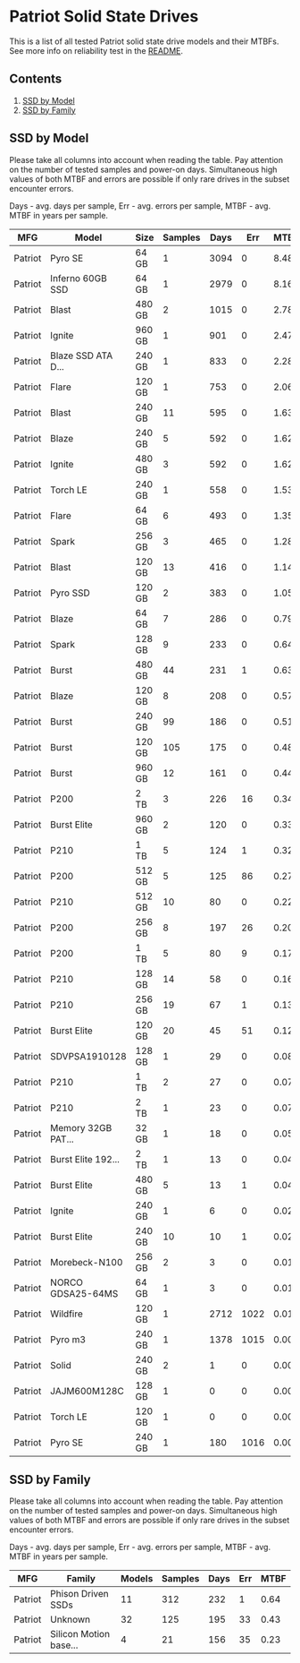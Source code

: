 Patriot Solid State Drives
==========================

This is a list of all tested Patriot solid state drive models and their MTBFs. See
more info on reliability test in the [README](https://github.com/linuxhw/SMART).

Contents
--------

1. [ SSD by Model  ](#ssd-by-model)
2. [ SSD by Family ](#ssd-by-family)

SSD by Model
------------

Please take all columns into account when reading the table. Pay attention on the
number of tested samples and power-on days. Simultaneous high values of both MTBF
and errors are possible if only rare drives in the subset encounter errors.

Days - avg. days per sample,
Err  - avg. errors per sample,
MTBF - avg. MTBF in years per sample.

| MFG       | Model              | Size   | Samples | Days  | Err   | MTBF |
|-----------|--------------------|--------|---------|-------|-------|------|
| Patriot   | Pyro SE            | 64 GB  | 1       | 3094  | 0     | 8.48   |
| Patriot   | Inferno 60GB SSD   | 64 GB  | 1       | 2979  | 0     | 8.16   |
| Patriot   | Blast              | 480 GB | 2       | 1015  | 0     | 2.78   |
| Patriot   | Ignite             | 960 GB | 1       | 901   | 0     | 2.47   |
| Patriot   | Blaze SSD ATA D... | 240 GB | 1       | 833   | 0     | 2.28   |
| Patriot   | Flare              | 120 GB | 1       | 753   | 0     | 2.06   |
| Patriot   | Blast              | 240 GB | 11      | 595   | 0     | 1.63   |
| Patriot   | Blaze              | 240 GB | 5       | 592   | 0     | 1.62   |
| Patriot   | Ignite             | 480 GB | 3       | 592   | 0     | 1.62   |
| Patriot   | Torch LE           | 240 GB | 1       | 558   | 0     | 1.53   |
| Patriot   | Flare              | 64 GB  | 6       | 493   | 0     | 1.35   |
| Patriot   | Spark              | 256 GB | 3       | 465   | 0     | 1.28   |
| Patriot   | Blast              | 120 GB | 13      | 416   | 0     | 1.14   |
| Patriot   | Pyro SSD           | 120 GB | 2       | 383   | 0     | 1.05   |
| Patriot   | Blaze              | 64 GB  | 7       | 286   | 0     | 0.79   |
| Patriot   | Spark              | 128 GB | 9       | 233   | 0     | 0.64   |
| Patriot   | Burst              | 480 GB | 44      | 231   | 1     | 0.63   |
| Patriot   | Blaze              | 120 GB | 8       | 208   | 0     | 0.57   |
| Patriot   | Burst              | 240 GB | 99      | 186   | 0     | 0.51   |
| Patriot   | Burst              | 120 GB | 105     | 175   | 0     | 0.48   |
| Patriot   | Burst              | 960 GB | 12      | 161   | 0     | 0.44   |
| Patriot   | P200               | 2 TB   | 3       | 226   | 16    | 0.34   |
| Patriot   | Burst Elite        | 960 GB | 2       | 120   | 0     | 0.33   |
| Patriot   | P210               | 1 TB   | 5       | 124   | 1     | 0.32   |
| Patriot   | P200               | 512 GB | 5       | 125   | 86    | 0.27   |
| Patriot   | P210               | 512 GB | 10      | 80    | 0     | 0.22   |
| Patriot   | P200               | 256 GB | 8       | 197   | 26    | 0.20   |
| Patriot   | P200               | 1 TB   | 5       | 80    | 9     | 0.17   |
| Patriot   | P210               | 128 GB | 14      | 58    | 0     | 0.16   |
| Patriot   | P210               | 256 GB | 19      | 67    | 1     | 0.13   |
| Patriot   | Burst Elite        | 120 GB | 20      | 45    | 51    | 0.12   |
| Patriot   | SDVPSA1910128      | 128 GB | 1       | 29    | 0     | 0.08   |
| Patriot   | P210               | 1 TB   | 2       | 27    | 0     | 0.07   |
| Patriot   | P210               | 2 TB   | 1       | 23    | 0     | 0.07   |
| Patriot   | Memory 32GB PAT... | 32 GB  | 1       | 18    | 0     | 0.05   |
| Patriot   | Burst Elite 192... | 2 TB   | 1       | 13    | 0     | 0.04   |
| Patriot   | Burst Elite        | 480 GB | 5       | 13    | 1     | 0.04   |
| Patriot   | Ignite             | 240 GB | 1       | 6     | 0     | 0.02   |
| Patriot   | Burst Elite        | 240 GB | 10      | 10    | 1     | 0.02   |
| Patriot   | Morebeck-N100      | 256 GB | 2       | 3     | 0     | 0.01   |
| Patriot   | NORCO GDSA25-64MS  | 64 GB  | 1       | 3     | 0     | 0.01   |
| Patriot   | Wildfire           | 120 GB | 1       | 2712  | 1022  | 0.01   |
| Patriot   | Pyro m3            | 240 GB | 1       | 1378  | 1015  | 0.00   |
| Patriot   | Solid              | 240 GB | 2       | 1     | 0     | 0.00   |
| Patriot   | JAJM600M128C       | 128 GB | 1       | 0     | 0     | 0.00   |
| Patriot   | Torch LE           | 120 GB | 1       | 0     | 0     | 0.00   |
| Patriot   | Pyro SE            | 240 GB | 1       | 180   | 1016  | 0.00   |

SSD by Family
-------------

Please take all columns into account when reading the table. Pay attention on the
number of tested samples and power-on days. Simultaneous high values of both MTBF
and errors are possible if only rare drives in the subset encounter errors.

Days - avg. days per sample,
Err  - avg. errors per sample,
MTBF - avg. MTBF in years per sample.

| MFG       | Family                 | Models | Samples | Days  | Err   | MTBF |
|-----------|------------------------|--------|---------|-------|-------|------|
| Patriot   | Phison Driven SSDs     | 11     | 312     | 232   | 1     | 0.64   |
| Patriot   | Unknown                | 32     | 125     | 195   | 33    | 0.43   |
| Patriot   | Silicon Motion base... | 4      | 21      | 156   | 35    | 0.23   |
